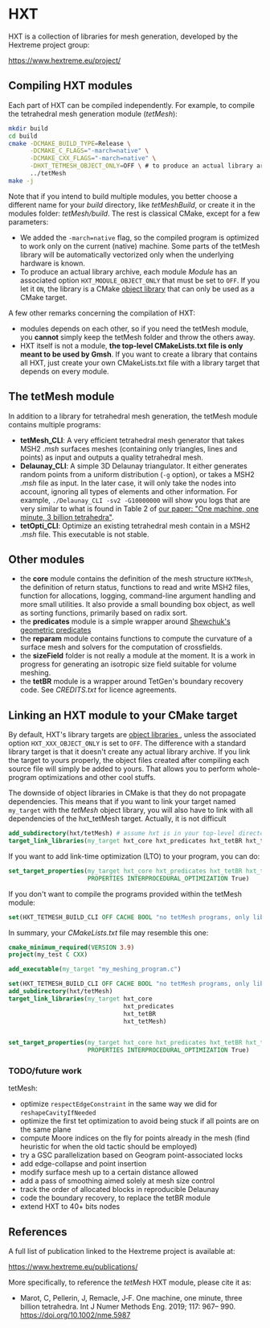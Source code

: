 HXT
===


HXT is a collection of libraries for mesh generation, developed by the Hextreme
project group:

https://www.hextreme.eu/project/


## Compiling HXT modules

Each part of HXT can be compiled independently. For example, to compile the
tetrahedral mesh generation module (*tetMesh*):

```bash
mkdir build
cd build
cmake -DCMAKE_BUILD_TYPE=Release \
      -DCMAKE_C_FLAGS="-march=native" \
      -DCMAKE_CXX_FLAGS="-march=native" \
      -DHXT_TETMESH_OBJECT_ONLY=OFF \ # to produce an actual library archive
      ../tetMesh
make -j
```

Note that if you intend to build multiple modules, you better choose a
different name for your *build* directory, like *tetMeshBuild*, or create it in
the modules folder: *tetMesh/build*. The rest is classical CMake, except
for a few parameters:

 * We added the `-march=native` flag, so the compiled program is optimized to
   work only on the current (native) machine. Some parts of the tetMesh library
   will be automatically vectorized only when the underlying hardware is known.
 * To produce an actual library archive, each module *Module* has an associated
   option `HXT_MODULE_OBJECT_ONLY` that must be set to `OFF`. If you let it
   `ON`, the library is a CMake [object
   library](https://cmake.org/cmake/help/v3.9/command/add_library.html#object-libraries)
   that can only be used as a CMake target.


A few other remarks concerning the compilation of HXT:

 * modules depends on each other, so if you need the tetMesh module, you
   **cannot** simply keep the tetMesh folder and throw the others away.
 * HXT itself is not a module, **the top-level CMakeLists.txt file is only
   meant to be used by Gmsh**. If you want to create a library that contains
   all HXT, just create your own CMakeLists.txt file with a library target that
   depends on every module.


## The tetMesh module

In addition to a library for tetrahedral mesh generation, the tetMesh module
contains multiple programs:

 * **tetMesh_CLI**: A very efficient tetrahedral mesh generator that takes MSH2
   *.msh* surfaces meshes (containing only triangles, lines and points) as
   input and outputs a quality tetrahedral mesh.
 * **Delaunay_CLI**: A simple 3D Delaunay triangulator. It either generates
   random points from a uniform distribution (`-g` option), or takes a MSH2
   *.msh* file as input. In the later case, it will only take the nodes into
   account, ignoring all types of elements and other information. For example,
   `./Delaunay_CLI -sv2 -G10000000` will show you logs that are very similar to
   what is found in Table 2 of [our paper: "One machine, one minute, 3 billion
   tetrahedra"](https://doi.org/10.1002/nme.5987).
 * **tetOpti_CLI**: Optimize an existing tetrahedral mesh contain in a MSH2
   *.msh* file. This executable is not stable.


## Other modules

 * the **core** module contains the definition of the mesh structure `HXTMesh`,
   the definition of return status, functions to read and write MSH2 files,
   function for allocations, logging, command-line argument handling and more
   small utilities. It also provide a small bounding box object, as well as
   sorting functions, primarily based on radix sort.
 * the **predicates** module is a simple wrapper around [Shewchuk's geometric
   predicates](https://www.cs.cmu.edu/~quake/robust.html)
 * the **reparam** module contains functions to compute the curvature of a
   surface mesh and solvers for the computation of crossfields.
 * the **sizeField** folder is not really a module at the moment. It is a work
   in progress for generating an isotropic size field suitable for volume
   meshing.
 * the **tetBR** module is a wrapper around TetGen's boundary recovery code.
   See *CREDITS.txt* for licence agreements.


## Linking an HXT module to your CMake target

By default, HXT's library targets are [object libraries
](https://cmake.org/cmake/help/v3.9/command/add_library.html#object-libraries),
unless the associated option `HXT_XXX_OBJECT_ONLY` is set to `OFF`. The
difference with a standard library target is that it doesn't create any actual
library archive. If you link the target to yours properly, the object files
created after compiling each source file will simply be added to yours. That
allows you to perform whole-program optimizations and other cool stuffs.

The downside of object libraries in CMake is that they do not propagate
dependencies. This means that if you want to link your target named `my_target`
with the *tetMesh* object library, you will also have to link with all
dependencies of the hxt_tetMesh target. Actually, it is not difficult

```CMake
add_subdirectory(hxt/tetMesh) # assume hxt is in your top-level directory
target_link_libraries(my_target hxt_core hxt_predicates hxt_tetBR hxt_tetMesh)
```

If you want to add link-time optimization (LTO) to your program, you can do:

```CMake
set_target_properties(my_target hxt_core hxt_predicates hxt_tetBR hxt_tetMesh
                      PROPERTIES INTERPROCEDURAL_OPTIMIZATION True)
```

If you don't want to compile the programs provided within the tetMesh module:
```CMake
set(HXT_TETMESH_BUILD_CLI OFF CACHE BOOL "no tetMesh programs, only library")
```


In summary, your *CMakeLists.txt* file may resemble this one:
```CMake
cmake_minimum_required(VERSION 3.9)
project(my_test C CXX)

add_executable(my_target "my_meshing_program.c")

set(HXT_TETMESH_BUILD_CLI OFF CACHE BOOL "no tetMesh programs, only library")
add_subdirectory(hxt/tetMesh)
target_link_libraries(my_target hxt_core
                                hxt_predicates
                                hxt_tetBR
                                hxt_tetMesh)


set_target_properties(my_target hxt_core hxt_predicates hxt_tetBR hxt_tetMesh
                      PROPERTIES INTERPROCEDURAL_OPTIMIZATION True)
```

### TODO/future work

tetMesh:

 - optimize `respectEdgeConstraint` in the same way we did for `reshapeCavityIfNeeded`
 - optimize the first tet optimization to avoid being stuck if all points are on the same plane
 - compute Moore indices on the fly for points already in the mesh (find heuristic for when the old tactic should be employed)
 - try a GSC parallelization based on Geogram point-associated locks
 - add edge-collapse and point insertion
 - modify surface mesh up to a certain distance allowed
 - add a pass of smoothing aimed solely at mesh size control
 - track the order of allocated blocks in reproducible Delaunay
 - code the boundary recovery, to replace the tetBR module
 - extend HXT to 40+ bits nodes

## References

A full list of publication linked to the Hextreme project is available at:

https://www.hextreme.eu/publications/


More specifically, to reference the *tetMesh* HXT module, please cite it as: 

- Marot, C, Pellerin, J, Remacle, J‐F. One machine, one minute, three billion
 tetrahedra. Int J Numer Methods Eng. 2019; 117: 967– 990.
 https://doi.org/10.1002/nme.5987